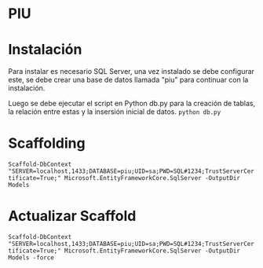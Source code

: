 # PIU
# Instalación
Para instalar es necesario SQL Server, una vez instalado se debe configurar este, se debe crear una base de datos llamada "piu" para continuar con la instalación.

Luego se debe ejecutar el script en Python db.py para la creación de tablas, la relación entre estas y la insersión inicial de datos.
`python db.py`
# Scaffolding
`
Scaffold-DbContext "SERVER=localhost,1433;DATABASE=piu;UID=sa;PWD=SQL#1234;TrustServerCertificate=True;" Microsoft.EntityFrameworkCore.SqlServer -OutputDir Models
`
# Actualizar Scaffold
`
Scaffold-DbContext "SERVER=localhost,1433;DATABASE=piu;UID=sa;PWD=SQL#1234;TrustServerCertificate=True;" Microsoft.EntityFrameworkCore.SqlServer -OutputDir Models -force
`
